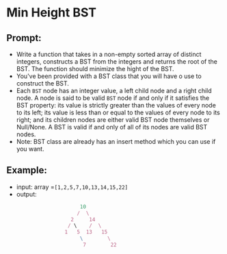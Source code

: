 # Min Height BST

## Prompt:
- Write a function that takes in a non-empty sorted array of distinct integers, constructs a BST from the integers and returns the root of the BST.
The function should minimize the hight of the BST.
- You've been provided with a BST class that you will have o use to construct the BST.
- Each `BST` node has an integer value, a left child node and a right child node. A node is said to be valid `BST` node if and only if it satisfies the BST property: its value is strictly greater than the values of every node to its left; its value is less than or equal to the values of every node to its right; and its children nodes are either valid BST node themselves or Null/None.
A BST is valid if and only of all of its nodes are valid BST nodes.
- Note: BST class are already has an insert method which you can use if you want.

## Example:

- input: array =`[1,2,5,7,10,13,14,15,22]`
- output:
```js
                        10
                       /  \
                     2     14
                    / \    /  \
                   1   5  13   15
                        \        \
                         7        22
```

